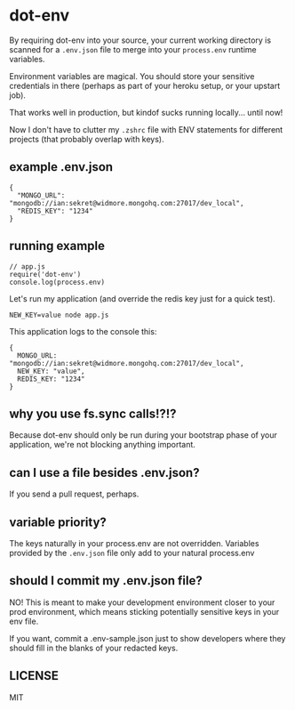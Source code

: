 # dot-env

By requiring dot-env into your source, your current working directory is scanned for a `.env.json` file to merge into your `process.env` runtime variables.

Environment variables are magical. You should store your sensitive credentials in there (perhaps as part of your heroku setup, or your upstart job).

That works well in production, but kindof sucks running locally... until now!

Now I don't have to clutter my `.zshrc` file with ENV statements for different projects (that probably overlap with keys).

## example .env.json
```
{
  "MONGO_URL": "mongodb://ian:sekret@widmore.mongohq.com:27017/dev_local",
  "REDIS_KEY": "1234"
}
```

## running example

```
// app.js
require('dot-env')
console.log(process.env)
```

Let's run my application (and override the redis key just for a quick test).

`NEW_KEY=value node app.js`

This application logs to the console this:

```
{
  MONGO_URL: "mongodb://ian:sekret@widmore.mongohq.com:27017/dev_local",
  NEW_KEY: "value",
  REDIS_KEY: "1234"
}
```

## why you use fs.sync calls!?!?

Because dot-env should only be run during your bootstrap phase of your application, we're not blocking anything important.

## can I use a file besides .env.json?

If you send a pull request, perhaps.

## variable priority?

The keys naturally in your process.env are not overridden. Variables provided by the `.env.json` file only add to your natural process.env

## should I commit my .env.json file?

NO! This is meant to make your development environment closer to your prod environment, which means sticking potentially sensitive keys in your env file.

If you want, commit a .env-sample.json just to show developers where they should fill in the blanks of your redacted keys.

## LICENSE

MIT

